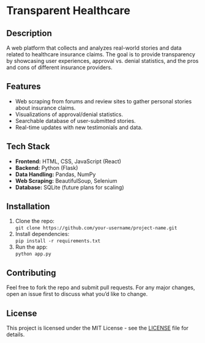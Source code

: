 # **Transparent Healthcare**  

## Description  
A web platform that collects and analyzes real-world stories and data related to healthcare insurance claims. The goal is to provide transparency by showcasing user experiences, approval vs. denial statistics, and the pros and cons of different insurance providers.

## Features  
- Web scraping from forums and review sites to gather personal stories about insurance claims.
- Visualizations of approval/denial statistics.
- Searchable database of user-submitted stories.
- Real-time updates with new testimonials and data.

## Tech Stack  
- **Frontend:** HTML, CSS, JavaScript (React)  
- **Backend:** Python (Flask)  
- **Data Handling:** Pandas, NumPy  
- **Web Scraping:** BeautifulSoup, Selenium  
- **Database:** SQLite (future plans for scaling)

## Installation  
1. Clone the repo:  
   `git clone https://github.com/your-username/project-name.git`  
2. Install dependencies:  
   `pip install -r requirements.txt`  
3. Run the app:  
   `python app.py`  

## Contributing  
Feel free to fork the repo and submit pull requests. For any major changes, open an issue first to discuss what you’d like to change.

## License  
This project is licensed under the MIT License - see the [LICENSE](LICENSE) file for details.